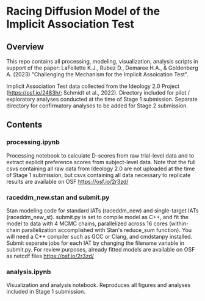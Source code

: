# Racing Diffusion Model of the Implicit Association Test

## Overview

This repo contains all processing, modeling, visualization, analysis scripts in support of the paper: LaFollette K.J., Rubez D., Demaree H.A., & Goldenberg A. (2023) "Challenging the Mechanism for the Implicit Assoication Test".

Implicit Association Test data collected from the Ideology 2.0 Project (https://osf.io/2483h/; Schmidt et al., 2022). Directory included for pilot / exploratory analyses conducted at the time of Stage 1 submission. Separate directory for confirmatory analyses to be added for Stage 2 submission.

## Contents

### processing.ipynb

Processing notebook to calculate D-scores from raw trial-level data and to extract explicit preference scores from subject-level data. Note that the full csvs containing all raw data from Ideology 2.0 are not uploaded at the time of Stage 1 submission, but csvs containing all data necessary to replicate results are available on OSF https://osf.io/2r3zd/

### raceddm_new.stan and submit.py

Stan modeling code for standard IATs (raceddm_new) and single-target IATs (raceddm_new_st). submit.py is set to compile model as C++, and fit the model to data with 4 MCMC chains, parallelized across 16 cores (within-chain parallelization accomplished with Stan's reduce_sum function). You will need a C++ compiler such as GCC or Clang, and cmdstanpy installed. Submit separate jobs for each IAT by changing the filename variable in submit.py. For review purposes, already fitted models are available on OSF as netcdf files https://osf.io/2r3zd/

### analysis.ipynb

Visualization and analysis notebook. Reproduces all figures and analyses included in Stage 1 submission.